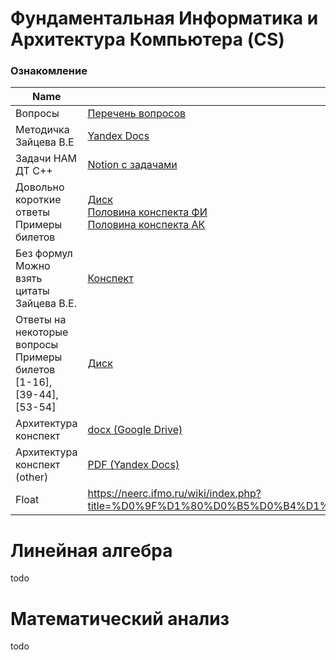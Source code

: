 # Фундаментальная Информатика и Архитектура Компьютера (CS)
### Ознакомление

|**Name**|**Link**|
|-|-|
Вопросы | [Перечень вопросов](./ComputerScience_AK/questions.md)
Методичка Зайцева В.Е | [Yandex Docs](https://disk.yandex.ru/i/nSYjE4tQcjM85A)
Задачи НАМ ДТ C++ | [Notion с задачами](https://mewing-wealth-995.notion.site/edbcde1ca9654e48997974c1a26d5a95)
Довольно короткие ответы<br>Примеры билетов | [Диск](https://drive.google.com/drive/u/2/folders/1UPSPIpJEy15K5lfw5sUWgGYHwmRWRatQ)<br>[Половина конспекта ФИ](https://docs.google.com/document/d/1WoSmfclDsIVX5r__ZUc1pThb_J4YIvur/edit)<br>[Половина конспекта АК](https://docs.google.com/document/d/1x1Q3ctx_wvMNf7gnh2zFLyPRlYtC1AUT/edit)
Без формул<br>Можно взять цитаты Зайцева В.Е.<br>|[Конспект](https://docs.google.com/document/d/18gU_GhSdF5t_k_96eRe7N-jFlmt0aCpf/)
Ответы на некоторые вопросы<br>Примеры билетов<br>[1-16], [39-44], [53-54]|[Диск](https://drive.google.com/drive/folders/1peOLZ1V0QrJ_q9kDd6keibWqghscPxq6)
Архитектура конспект|[docx (Google Drive)](https://docs.google.com/document/d/1b6qIc2by3s8LK8R-wTHCaknTOtefxqqx/edit)
Архитектура конспект (other)|[PDF (Yandex Docs)](https://disk.yandex.ru/i/w6jv_CE20HFeOQ)
Float | https://neerc.ifmo.ru/wiki/index.php?title=%D0%9F%D1%80%D0%B5%D0%B4%D1%81%D1%82%D0%B0%D0%B2%D0%BB%D0%B5%D0%BD%D0%B8%D0%B5_%D0%B2%D0%B5%D1%89%D0%B5%D1%81%D1%82%D0%B2%D0%B5%D0%BD%D0%BD%D1%8B%D1%85_%D1%87%D0%B8%D1%81%D0%B5%D0%BB

# Линейная алгебра
todo
# Математический анализ
todo
